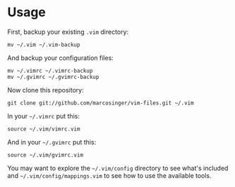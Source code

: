 Usage
=====

First, backup your existing `.vim` directory:

    mv ~/.vim ~/.vim-backup

And backup your configuration files:

    mv ~/.vimrc ~/.vimrc-backup
    mv ~/.gvimrc ~/.gvimrc-backup

Now clone this repository:

    git clone git://github.com/marcosinger/vim-files.git ~/.vim

In your `~/.vimrc` put this:

    source ~/.vim/vimrc.vim

And in your `~/.gvimrc` put this:

    source ~/.vim/gvimrc.vim

You may want to explore the `~/.vim/config` directory to see what's
included and `~/.vim/config/mappings.vim` to see how to use the
available tools.
